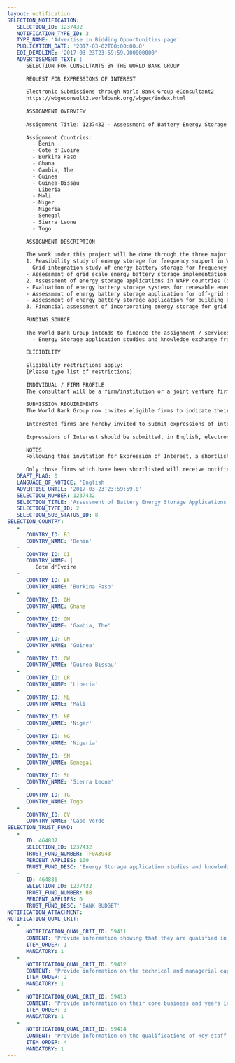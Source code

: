 ```yaml
---
layout: notification
SELECTION_NOTIFICATION: 
   SELECTION_ID: 1237432
   NOTIFICATION_TYPE_ID: 3
   TYPE_NAME: 'Advertise in Bidding Opportunities page'
   PUBLICATION_DATE: '2017-03-02T00:00:00.0'
   EOI_DEADLINE: '2017-03-23T23:59:59.900000000'
   ADVERTISEMENT_TEXT: |
      SELECTION FOR CONSULTANTS BY THE WORLD BANK GROUP
      
      REQUEST FOR EXPRESSIONS OF INTEREST
      
      Electronic Submissions through World Bank Group eConsultant2
      https://wbgeconsult2.worldbank.org/wbgec/index.html
      
      ASSIGNMENT OVERVIEW
      
      Assignment Title: 1237432 - Assessment of Battery Energy Storage Applications in the West African Power Pool (WAPP) Utilities and Countries
      
      Assignment Countries:
        - Benin
        - Cote d'Ivoire
        - Burkina Faso
        - Ghana
        - Gambia, The
        - Guinea
        - Guinea-Bissau
        - Liberia
        - Mali
        - Niger
        - Nigeria
        - Senegal
        - Sierra Leone
        - Togo
      
      ASSIGNMENT DESCRIPTION
      
      The work under this project will be done through the three major tasks described below:
      1. Feasibility study of energy storage for frequency support in WAPP power system 
      - Grid integration study of energy battery storage for frequency support
      - Assessment of grid scale energy battery storage implementation for middle and long term regional integration of WAPP countries
      2. Assessment of energy storage applications in WAPP countries (on grid systems and off-grid mini grids, building/factory storage, etc.)
      - Evaluation of energy battery storage systems for renewable energy integration in the WAPP region 
      - Assessment of energy battery storage application for off-grid systems such as mini grids 
      - Assessment of energy battery storage application for building and factory customers with the consideration of Loss of Load Expectation (LOLE)
      3. Financial assessment of incorporating energy storage for grid support
      
      FUNDING SOURCE
      
      The World Bank Group intends to finance the assignment / services described below under the following:
        - Energy Storage application studies and knowledge exchange framework for Sustainable Green Growth in WAPP
      
      ELIGIBILITY
      
      Eligibility restrictions apply:
      [Please type list of restrictions]
      
      INDIVIDUAL / FIRM PROFILE
      The consultant will be a firm/institution or a joint venture firm.
      
      SUBMISSION REQUIREMENTS
      The World Bank Group now invites eligible firms to indicate their interest in providing the services.  Interested firms must provide information indicating that they are qualified to perform the services (brochures, description of similar assignments, experience in similar conditions, availability of appropriate skills among staff, etc. for firms; CV and cover letter for individuals).  Please note that the total size of all attachments should be less than 5MB.  Consultants may associate to enhance their qualifications.
      
      Interested firms are hereby invited to submit expressions of interest.
      
      Expressions of Interest should be submitted, in English, electronically through World Bank Group eConsultant2 (https://wbgeconsult2.worldbank.org/wbgec/index.html)
      
      NOTES
      Following this invitation for Expression of Interest, a shortlist of qualified firms will be formally invited to submit proposals. Shortlisting and selection will be subject to the availability of funding.
      
      Only those firms which have been shortlisted will receive notification. No debrief will be provided to firms which have not been shortlisted.
   DRAFT_FLAG: 0
   LANGUAGE_OF_NOTICE: 'English'
   ADVERTISE_UNTIL: '2017-03-23T23:59:59.0'
   SELECTION_NUMBER: 1237432
   SELECTION_TITLE: 'Assessment of Battery Energy Storage Applications in the West African Power Pool (WAPP) Utilities and Countries'
   SELECTION_TYPE_ID: 2
   SELECTION_SUB_STATUS_ID: 8
SELECTION_COUNTRY: 
   - 
      COUNTRY_ID: BJ
      COUNTRY_NAME: 'Benin'
   - 
      COUNTRY_ID: CI
      COUNTRY_NAME: |
         Cote d'Ivoire
   - 
      COUNTRY_ID: BF
      COUNTRY_NAME: 'Burkina Faso'
   - 
      COUNTRY_ID: GH
      COUNTRY_NAME: Ghana
   - 
      COUNTRY_ID: GM
      COUNTRY_NAME: 'Gambia, The'
   - 
      COUNTRY_ID: GN
      COUNTRY_NAME: 'Guinea'
   - 
      COUNTRY_ID: GW
      COUNTRY_NAME: 'Guinea-Bissau'
   - 
      COUNTRY_ID: LR
      COUNTRY_NAME: 'Liberia'
   - 
      COUNTRY_ID: ML
      COUNTRY_NAME: 'Mali'
   - 
      COUNTRY_ID: NE
      COUNTRY_NAME: 'Niger'
   - 
      COUNTRY_ID: NG
      COUNTRY_NAME: 'Nigeria'
   - 
      COUNTRY_ID: SN
      COUNTRY_NAME: Senegal
   - 
      COUNTRY_ID: SL
      COUNTRY_NAME: 'Sierra Leone'
   - 
      COUNTRY_ID: TG
      COUNTRY_NAME: Togo
   - 
      COUNTRY_ID: CV
      COUNTRY_NAME: 'Cape Verde'
SELECTION_TRUST_FUND: 
   - 
      ID: 464837
      SELECTION_ID: 1237432
      TRUST_FUND_NUMBER: TF0A3943
      PERCENT_APPLIES: 100
      TRUST_FUND_DESC: 'Energy Storage application studies and knowledge exchange framework for Sustainable Green Growth in WAPP'
   - 
      ID: 464836
      SELECTION_ID: 1237432
      TRUST_FUND_NUMBER: BB
      PERCENT_APPLIES: 0
      TRUST_FUND_DESC: 'BANK BUDGET'
NOTIFICATION_ATTACHMENT: 
NOTIFICATION_QUAL_CRIT: 
   - 
      NOTIFICATION_QUAL_CRIT_ID: 59411
      CONTENT: 'Provide information showing that they are qualified in the field of the assignment.'
      ITEM_ORDER: 1
      MANDATORY: 1
   - 
      NOTIFICATION_QUAL_CRIT_ID: 59412
      CONTENT: 'Provide information on the technical and managerial capabilities of the firm.'
      ITEM_ORDER: 2
      MANDATORY: 1
   - 
      NOTIFICATION_QUAL_CRIT_ID: 59413
      CONTENT: 'Provide information on their core business and years in business.'
      ITEM_ORDER: 3
      MANDATORY: 1
   - 
      NOTIFICATION_QUAL_CRIT_ID: 59414
      CONTENT: 'Provide information on the qualifications of key staff.'
      ITEM_ORDER: 4
      MANDATORY: 1
---
```

